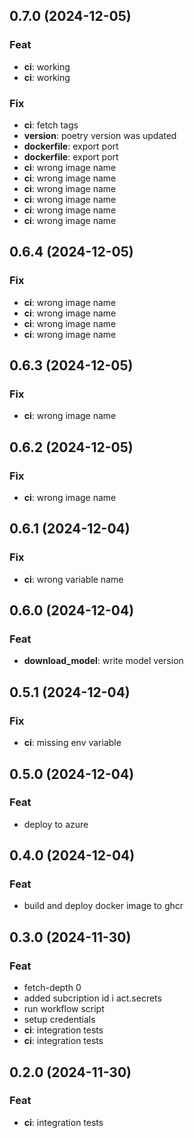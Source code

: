 ## 0.7.0 (2024-12-05)

### Feat

- **ci**: working
- **ci**: working

### Fix

- **ci**: fetch tags
- **version**: poetry version was updated
- **dockerfile**: export port
- **dockerfile**: export port
- **ci**: wrong image name
- **ci**: wrong image name
- **ci**: wrong image name
- **ci**: wrong image name
- **ci**: wrong image name
- **ci**: wrong image name

## 0.6.4 (2024-12-05)

### Fix

- **ci**: wrong image name
- **ci**: wrong image name
- **ci**: wrong image name
- **ci**: wrong image name

## 0.6.3 (2024-12-05)

### Fix

- **ci**: wrong image name

## 0.6.2 (2024-12-05)

### Fix

- **ci**: wrong image name

## 0.6.1 (2024-12-04)

### Fix

- **ci**: wrong variable name

## 0.6.0 (2024-12-04)

### Feat

- **download_model**: write model version

## 0.5.1 (2024-12-04)

### Fix

- **ci**: missing env variable

## 0.5.0 (2024-12-04)

### Feat

- deploy to azure

## 0.4.0 (2024-12-04)

### Feat

- build and deploy docker image to ghcr

## 0.3.0 (2024-11-30)

### Feat

- fetch-depth 0
- added subcription id i act.secrets
- run workflow script
- setup credentials
- **ci**: integration tests
- **ci**: integration tests

## 0.2.0 (2024-11-30)

### Feat

- **ci**: integration tests
